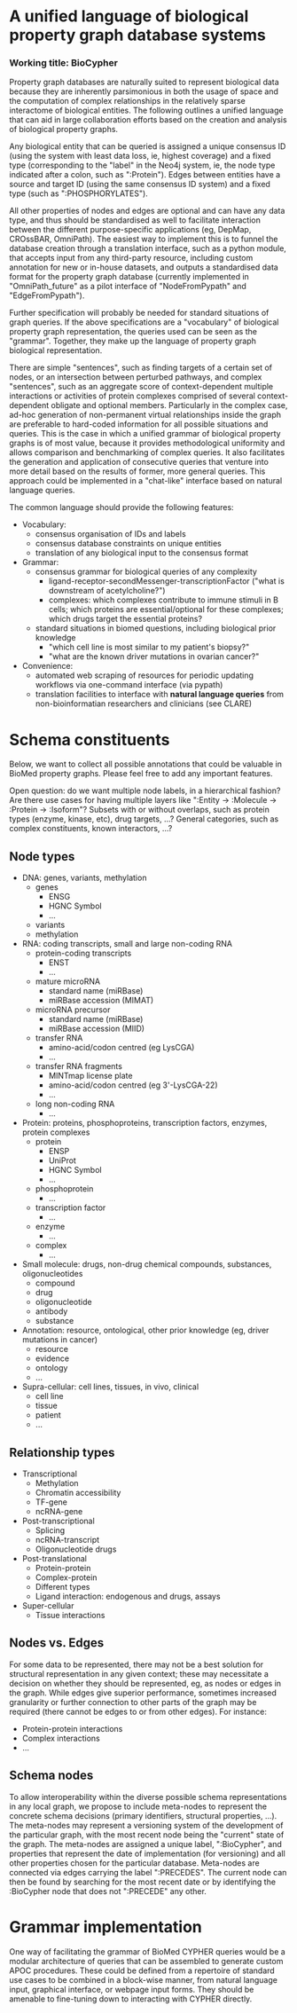 # A unified language of biological property graph database systems
### Working title: BioCypher

Property graph databases are naturally suited to represent biological data because they are inherently parsimonious in both the usage of space and the computation of complex relationships in the relatively sparse interactome of biological entities. The following outlines a unified language that can aid in large collaboration efforts based on the creation and analysis of biological property graphs.

Any biological entity that can be queried is assigned a unique consensus ID (using the system with least data loss, ie, highest coverage) and a fixed type (corresponding to the "label" in the Neo4j system, ie, the node type indicated after a colon, such as ":Protein"). Edges between entities have a source and target ID (using the same consensus ID system) and a fixed type (such as ":PHOSPHORYLATES").

All other properties of nodes and edges are optional and can have any data type, and thus should be standardised as well to facilitate interaction between the different purpose-specific applications (eg, DepMap, CROssBAR, OmniPath). The easiest way to implement this is to funnel the database creation through a translation interface, such as a python module, that accepts input from any third-party resource, including custom annotation for new or in-house datasets, and outputs a standardised data format for the property graph database (currently implemented in "OmniPath_future" as a pilot interface of "NodeFromPypath" and "EdgeFromPypath").

Further specification will probably be needed for standard situations of graph queries. If the above specifications are a "vocabulary" of biological property graph representation, the queries used can be seen as the "grammar". Together, they make up the language of property graph biological representation.

There are simple "sentences", such as finding targets of a certain set of nodes, or an intersection between perturbed pathways, and complex "sentences", such as an aggregate score of context-dependent multiple interactions or activities of protein complexes comprised of several context-dependent obligate and optional members. Particularly in the complex case, ad-hoc generation of non-permanent virtual relationships inside the graph are preferable to hard-coded information for all possible situations and queries. This is the case in which a unified grammar of biological property graphs is of most value, because it provides methodological uniformity and allows comparison and benchmarking of complex queries. It also facilitates the generation and application of consecutive queries that venture into more detail based on the results of former, more general queries. This approach could be implemented in a "chat-like" interface based on natural language queries.

The common language should provide the following features:
- Vocabulary:
	- consensus organisation of IDs and labels
	- consensus database constraints on unique entities
	- translation of any biological input to the consensus format
- Grammar:
	- consensus grammar for biological queries of any complexity
		- ligand-receptor-secondMessenger-transcriptionFactor ("what is downstream of acetylcholine?")
		- complexes: which complexes contribute to immune stimuli in B cells; which proteins are essential/optional for these complexes; which drugs target the essential proteins?
	- standard situations in biomed questions, including biological prior knowledge
		- "which cell line is most similar to my patient's biopsy?"
		- "what are the known driver mutations in ovarian cancer?"
- Convenience:
	- automated web scraping of resources for periodic updating workflows via one-command interface (via pypath)
	- translation facilities to interface with **natural language queries** from non-bioinformatian researchers and clinicians (see CLARE)

# Schema constituents
Below, we want to collect all possible annotations that could be valuable in BioMed property graphs. Please feel free to add any important features.

Open question: do we want multiple node labels, in a hierarchical fashion? Are there use cases for having multiple layers like ":Entity -> :Molecule -> :Protein -> :Isoform"? Subsets with or without overlaps, such as protein types (enzyme, kinase, etc), drug targets, ...? General categories, such as complex constituents, known interactors, ...?

## Node types
- DNA: genes, variants, methylation
	- genes
		- ENSG
		- HGNC Symbol
		- ...
	- variants
	- methylation
- RNA: coding transcripts, small and large non-coding RNA
	- protein-coding transcripts
		- ENST
		- ...
	- mature microRNA
		- standard name (miRBase)
		- miRBase accession (MIMAT)
	- microRNA precursor
		- standard name (miRBase)
		- miRBase accession (MIID)
	- transfer RNA
		- amino-acid/codon centred (eg LysCGA)
		- ...
	- transfer RNA fragments
		- MINTmap license plate
		- amino-acid/codon centred (eg 3'-LysCGA-22)
		- ...
	- long non-coding RNA
		- ...
- Protein: proteins, phosphoproteins, transcription factors, enzymes, protein complexes
	- protein
		- ENSP
		- UniProt
		- HGNC Symbol
		- ...
	- phosphoprotein
		- ...
	- transcription factor
		- ...
	- enzyme
		- ...
	- complex
		- ...
- Small molecule: drugs, non-drug chemical compounds, substances, oligonucleotides
	- compound
	- drug
	- oligonucleotide
	- antibody
	- substance
- Annotation: resource, ontological, other prior knowledge (eg, driver mutations in cancer)
	- resource
	- evidence
	- ontology
	- ...
- Supra-cellular: cell lines, tissues, in vivo, clinical
	- cell line
	- tissue
	- patient
	- ...

## Relationship types
- Transcriptional
	- Methylation
	- Chromatin accessibility
	- TF-gene
	- ncRNA-gene
- Post-transcriptional
	- Splicing
	- ncRNA-transcript
	- Oligonucleotide drugs
- Post-translational
	- Protein-protein
	- Complex-protein
	- Different types
	- Ligand interaction: endogenous and drugs, assays
- Super-cellular
	- Tissue interactions

## Nodes vs. Edges
For some data to be represented, there may not be a best solution for structural representation in any given context; these may necessitate a decision on whether they should be represented, eg, as nodes or edges in the graph. While edges give superior performance, sometimes increased granularity or further connection to other parts of the graph may be required (there cannot be edges to or from other edges). For instance:
- Protein-protein interactions
- Complex interactions
- ...

## Schema nodes
To allow interoperability within the diverse possible schema representations in any local graph, we propose to include meta-nodes to represent the concrete schema decisions (primary identifiers, structural properties, ...). The meta-nodes may represent a versioning system of the development of the particular graph, with the most recent node being the "current" state of the graph. The meta-nodes are assigned a unique label, ":BioCypher", and properties that represent the date of implementation (for versioning) and all other properties chosen for the particular database. Meta-nodes are connected via edges carrying the label ":PRECEDES". The current node can then be found by searching for the most recent date or by identifying the :BioCypher node that does not ":PRECEDE" any other.

# Grammar implementation
One way of facilitating the grammar of BioMed CYPHER queries would be a modular architecture of queries that can be assembled to generate custom APOC procedures. These could be defined from a repertoire of standard use cases to be combined in a block-wise manner, from natural language input, graphical interface, or webpage input forms. They should be amenable to fine-tuning down to interacting with CYPHER directly.
